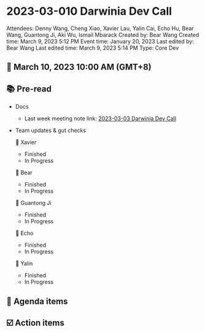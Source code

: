 # 2023-03-010 Darwinia Dev Call

Attendees: Denny Wang, Cheng Xiao, Xavier Lau, Yalin Cai, Echo Hu, Bear Wang, Guantong Ji, Aki Wu, Ismail Mbarack
Created by: Bear Wang
Created time: March 9, 2023 5:12 PM
Event time: January 20, 2023
Last edited by: Bear Wang
Last edited time: March 9, 2023 5:14 PM
Type: Core Dev

## 📅 March 10, 2023 10:00 AM (GMT+8)

## 📚 Pre-read

- Docs
    - Last week meeting note link:  [2023-03-03 Darwinia Dev Call](2023-03-03%20Darwinia%20Dev%20Call%20c290f4d5718f4aabb021af552c847283.md)
- Team updates & gut checks
    
    🎯 Xavier
    
    - Finished
    - In Progress
    
    🎯 Bear
    
    - Finished
    - In Progress
    
    🎯 Guantong Ji
    
    - Finished
    - In Progress
    
    🎯 Echo
    
    - Finished
    - In Progress
    
    🎯 Yalin
    
    - Finished
    - In Progress

## 💬 Agenda items

## ☑️ Action items